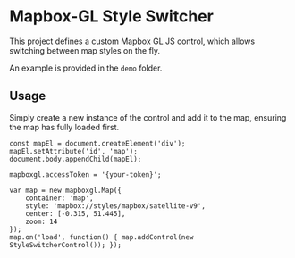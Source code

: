 # Mapbox-GL Style Switcher

This project defines a custom Mapbox GL JS control, which allows
switching between map styles on the fly.

An example is provided in the `demo` folder.

## Usage

Simply create a new instance of the control and add it to the map,
ensuring the map has fully loaded first.

```
const mapEl = document.createElement('div');
mapEl.setAttribute('id', 'map');
document.body.appendChild(mapEl);

mapboxgl.accessToken = '{your-token}';

var map = new mapboxgl.Map({
    container: 'map',
    style: 'mapbox://styles/mapbox/satellite-v9',
    center: [-0.315, 51.445],
    zoom: 14
});
map.on('load', function() { map.addControl(new StyleSwitcherControl()); });
```